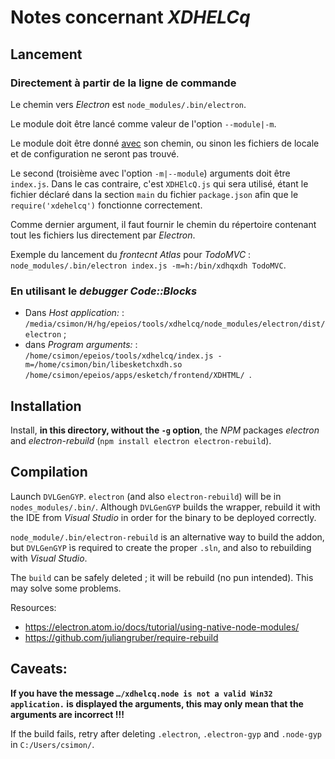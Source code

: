 # Notes concernant *XDHELCq*

## Lancement

### Directement à partir de la ligne de commande

Le chemin vers *Electron* est `node_modules/.bin/electron`.

Le module doit être lancé comme valeur de l'option `--module|-m`.

Le module doit être donné <u>avec</u> son chemin, ou sinon les fichiers de locale et de configuration ne seront pas trouvé.

Le second (troisième avec l'option `-m|--module`) arguments doit être `index.js`. Dans le cas contraire, c'est `XDHElcQ.js` qui sera utilisé, étant le fichier déclaré dans la section `main` du fichier `package.json` afin que le `require('xdehelcq')` fonctionne correctement.

Comme dernier argument, il faut fournir le chemin du répertoire contenant tout les fichiers lus directement par *Electron*.

Exemple du lancement du *frontecnt*  *Atlas* pour *TodoMVC* : `node_modules/.bin/electron index.js -m=h:/bin/xdhqxdh TodoMVC`.


### En utilisant le *debugger* *Code::Blocks*

- Dans *Host application:* : `/media/csimon/H/hg/epeios/tools/xdhelcq/node_modules/electron/dist/electron` ;
- dans *Program arguments:* : `/home/csimon/epeios/tools/xdhelcq/index.js -m=/home/csimon/bin/libesketchxdh.so /home/csimon/epeios/apps/esketch/frontend/XDHTML/ `.

## Installation

Install, **in this directory, without the `-g` option**, the *NPM* packages *electron* and _electron-rebuild_ (`npm install electron electron-rebuild`).

## Compilation

Launch `DVLGenGYP`. `electron` (and also `electron-rebuild`) will be in `nodes_modules/.bin/`. Although `DVLGenGYP` builds the wrapper, rebuild it with the IDE from *Visual Studio* in order for the binary to be deployed correctly.

`node_module/.bin/electron-rebuild` is an alternative way to build the addon, but `DVLGenGYP` ìs required to create the proper `.sln`, and also to rebuilding with *Visual Studio*.

The `build` can be safely deleted ; it will be rebuild (no pun intended). This may solve some problems.

Resources:

* <https://electron.atom.io/docs/tutorial/using-native-node-modules/>
* <https://github.com/juliangruber/require-rebuild>

## Caveats:

**If you have the message `…/xdhelcq.node is not a valid Win32 application.` is displayed the arguments, this may only mean that the arguments are incorrect !!!**

If the build fails, retry after deleting `.electron`, `.electron-gyp` and `.node-gyp` in `C:/Users/csimon/`.

